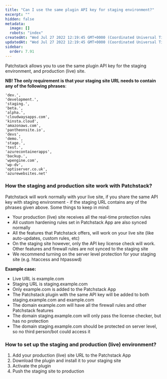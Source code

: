```yaml
---
title: "Can I use the same plugin API key for staging environment?"
excerpt: ""
hidden: false
metadata: 
  image: []
  robots: "index"
createdAt: "Wed Jul 27 2022 12:19:45 GMT+0000 (Coordinated Universal Time)"
updatedAt: "Wed Jul 27 2022 12:19:45 GMT+0000 (Coordinated Universal Time)"
sidebar:
  order: 7.91
---
```


Patchstack allows you to use the same plugin API key for the staging environment, and production (live) site.

**NB! The only requirement is that your staging site URL needs to contain any of the following phrases**:

```
'dev.',
'development.',
'staging.',
'beta.',
'alpha.',
'cloudwaysapps.com',
'kinsta.cloud',
'amazonaws.com',
'pantheonsite.io',
'devs',
'demo.',
'stage.',
'test.',
'azurecontainerapps',
'backup.',
'wpengine.com',
'wp-dv',
'optiserver.co.uk',
'azurewebsites.net'
```

### How the staging and production site work with Patchstack?
Patchstack will work normally with your live site, if you share the same API key with staging environment - if the staging URL contains any of the phrases given above.
Some things to keep in mind:
- Your production (live) site receives all the real-time protection rules
- All custom hardening rules set in Patchstack App are also synced normally
- All the features that Patchstack offers, will work on your live site (like auto-updates, custom rules, etc)
- On the staging site however, only the API key license check will work. Other features and firewall rules are not synced to the staging site
- We recommend turning on the server level protection for your staging site (e.g. htaccess and htpasswd)


**Example case:**
- Live URL is example.com
- Staging URL is staging.example.com
- Only example.com is added to the Patchstack App
- The Patchstack plugin with the same API key will be added to both staging.example.com and example.com
- The domain example.com will have all the firewall rules and other Patchstack features
- The domain staging.example.com will only pass the license checker, but has no protection
- The domain staging.example.com should be protected on server level, so no third person/bot could access it


### How to set up the staging and production (live) environment?

1. Add your production (live) site URL to the Patchstack App
2. Download the plugin and install it to your staging site
3. Activate the plugin
4. Push the staging site to production